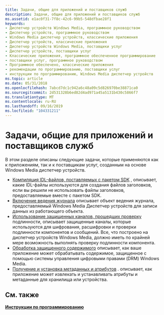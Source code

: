 ```yaml
---
title: Задачи, общие для приложений и поставщиков служб
description: Задачи, общие для приложений и поставщиков служб
ms.assetid: e1ac0f31-7f8c-42c6-99b5-548dfbae28f1
keywords:
- Диспетчер устройств Windows Media, программное руководством
- Диспетчер устройств, программное руководством
- Windows Media диспетчер устройств, классические приложения
- Диспетчер устройств, классические приложения
- Диспетчер устройств Windows Media, поставщики услуг
- Диспетчер устройств, поставщики услуг
- Классические приложения, программное обеспеченное программирование
- поставщики услуг, программное руководством
- Программное обеспечено, классические приложения
- рекомендации по программированию, поставщики услуг
- инструкции по программированию, Windows Media диспетчер устройств
ms.topic: article
ms.date: 05/31/2018
ms.openlocfilehash: 7abcd7dc1c942a6c48a09c5d826970be38871ca0
ms.sourcegitcommit: 2d531328b6ed82d4ad971a45a5131b430c5866f7
ms.translationtype: MT
ms.contentlocale: ru-RU
ms.lasthandoff: 09/16/2019
ms.locfileid: "104331211"
---
```

# <a name="tasks-common-to-applications-and-service-providers"></a>Задачи, общие для приложений и поставщиков служб

В этом разделе описаны следующие задачи, которые применяются как к приложениям, так и к поставщикам услуг, созданным на основе Windows Media диспетчер устройств.

-   [Компиляция IDL-файлов, поставляемых с пакетом SDK](compiling-the-idl-files-supplied-with-the-sdk.md) , описывает, какие IDL-файлы используются для создания файлов заголовков, если вы решили не использовать файлы заголовков, предоставляемые вместе с пакетом SDK.
-   [Включение ведения журнала](enabling-logging.md) описывает объект ведения журнала, предоставляемый Windows Media Диспетчер устройств для записи данных из работающего объекта.
-   [Использование защищенных каналов, прошедших проверку](using-secure-authenticated-channels.md) подлинности, описывает защищенные каналы, которые используются для шифрования, расшифровки и проверки подлинности компонентов и сообщений. Все, что построено на диспетчер устройств Windows Media, должно иметь по крайней мере возможность выполнять проверку подлинности компонента.
-   [Обработка защищенного содержимого](handling-protected-content.md) описывает, как ваше приложение может обрабатывать содержимое, защищенное с помощью системы управления цифровыми правами (DRM) Windows Media.
-   [Получение и установка метаданных и атрибутов](getting-and-setting-metadata-and-attributes.md) . описывает, как приложение может извлекать и устанавливать атрибуты и метаданные для хранилища или устройства.

## <a name="related-topics"></a>См. также

<dl> <dt>

[**Инструкции по программированию**](programming-guide.md)
</dt> </dl>

 

 




